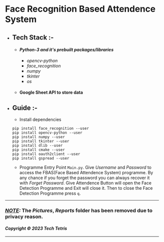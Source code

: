 # Face Recognition Based Attendence System 

- ## Tech Stack :-
    - #### ***Python-3 and it's prebuilt packages/libraries***
        - *opencv-python*
        - *face_recognition*
        - *numpy*
        - *tkinter*
        - *os*
    - #### ****Google Sheet API to store data****
- ## Guide :-
  - Install dependencies
  ```
  pip install face_recognition --user
  pip install opencv-python --user
  pip install numpy --user
  pip install tkinter --user
  pip install dlib --user
  pip install cmake --user
  pip install oauth2client --user
  pip install gspread --user
  ```
  - Programme Entry Point ```Main.py```.
    Give *Username* and *Password* to access the FBAS(Face Based Attendence System) programme.
    By any chance if you forget the password you can always recover it with *Forget Password*.
    Give Attendence Button will open the Face Detection Programme and Exit will close it.
    Then to close the Face Detection Programme press `q`.
---
### ***<u>NOTE</u>:*** The *Pictures*, *Reports* folder has been removed due to privacy reason.

#### *Copyright © 2023 Tech Tetris*
---
